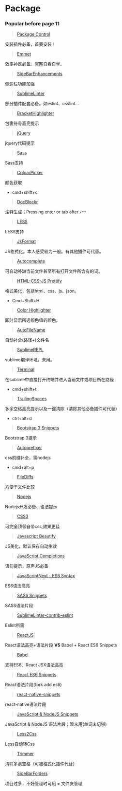 # Package

### Popular before page 11


> [Package Control](https://packagecontrol.io/installation)

安装插件必备，首要安装！

> [Emmet](https://packagecontrol.io/packages/Emmet)

效率神器必备。[官网](http://emmet.io/)自看自学。

> [Side​Bar​Enhancements](https://packagecontrol.io/packages/SideBarEnhancements)

侧边栏功能加强

> [SublimeLinter](https://packagecontrol.io/packages/SublimeLinter)

部分插件配套必备。如eslint、csslint...

> [BracketHighlighter](https://packagecontrol.io/packages/BracketHighlighter)

包裹符号高亮提示

> [jQuery](https://packagecontrol.io/packages/jQuery)

jquery代码提示

> [Sass](https://packagecontrol.io/packages/Sass)

Sass支持

> [ColoarPicker](https://packagecontrol.io/packages/ColorPicker)

颜色获取

 - cmd+shift+c

> [DocBlockr](https://packagecontrol.io/packages/DocBlockr)

注释生成；Pressing enter or tab after `/**` 

> [LESS](https://packagecontrol.io/packages/LESS)

LESS支持

> [JsFormat](https://packagecontrol.io/packages/JsFormat)

JS格式化。本人感受较为一般。有其他插件可代替。

> [Autocomplete](https://packagecontrol.io/packages/All%20Autocomplete)

可自动补缺当前文件甚至所有打开文件所含有的词。

> [HTML-CSS-JS Prettify](https://packagecontrol.io/packages/HTML-CSS-JS%20Prettify)

格式美化，包括html、css、js、json。

 - Cmd+Shift+H

> [Color Highlighter](https://packagecontrol.io/packages/Color%20Highlighter)

即时显示所选颜色值的颜色。

> [AutoFileName](https://packagecontrol.io/packages/AutoFileName)

自动补全(路径+)文件名

> [Sublime​REPL](https://packagecontrol.io/packages/SublimeREPL)

sublime编译环境，未用。

> [Terminal](https://packagecontrol.io/packages/Terminal)

在sublime中直接打开终端并进入当前文件或项目所在路径

 - cmd+shift+t

> [Trailing​Spaces](https://packagecontrol.io/packages/TrailingSpaces)

多余空格高亮提示以及一键清除（清除其他必备插件可代替）

 - ctrl+alt+d

> [Bootstrap 3 Snippets](https://packagecontrol.io/packages/Bootstrap%203%20Snippets)

Bootstrap 3提示

> [Autoprefixer](https://packagecontrol.io/packages/Autoprefixer)

css前缀补全，需nodejs

 - cmd+alt+p

> [File​Diffs](https://packagecontrol.io/packages/FileDiffs)

方便于文件比较

> [Nodejs](https://packagecontrol.io/packages/Nodejs)

Nodejs开发必备、语法提示

> [CSS3](https://packagecontrol.io/packages/CSS3)

可完全顶替自带css,效果更佳

> [Javascript Beautify](https://packagecontrol.io/packages/Javascript%20Beautify)

JS美化，默认保存自动生效

> [JavaScript Completions](https://packagecontrol.io/packages/JavaScript%20Completions)

语句提示，原声JS必备

> [Java​Script​Next - ES6 Syntax](https://packagecontrol.io/packages/JavaScriptNext%20-%20ES6%20Syntax)

ES6语法高亮

> [SASS Snippets](https://packagecontrol.io/packages/SASS%20Snippets)

SASS语法片段

> [Sublime​Linter-contrib-eslint](https://packagecontrol.io/packages/SublimeLinter-contrib-eslint)

Eslint所需

> [ReactJS](https://packagecontrol.io/packages/ReactJS)

React语法高亮+语法片段 **VS** Babel + React ES6 Snippets

> [Babel](https://packagecontrol.io/packages/Babel)

支持ES6、React JSX语法高亮

> [React ES6 Snippets](https://packagecontrol.io/packages/React%20ES6%20Snippets)

React语法片段(fork add es6)

> [react-native-snippets](https://packagecontrol.io/packages/react-native-snippets)

react-native语法片段

> [Java​Script & Node​JS Snippets](https://packagecontrol.io/packages/JavaScript%20%26%20NodeJS%20Snippets)

Java​Script & Node​JS 语法片段；暂未用(单词未记够)

> [Less​2​Css](https://packagecontrol.io/packages/Less2Css)

Less自动转Css

> [Trimmer](https://packagecontrol.io/packages/Trimmer)

清除多余空格（可被格式化插件代替）

> [Side​Bar​Folders](https://packagecontrol.io/packages/SideBarFolders)

项目过多，不好管理时可用 = 文件夹管理

